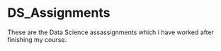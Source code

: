 # DS_Assignments 
These are the Data Science assassignments which i have worked after finishing my course.
